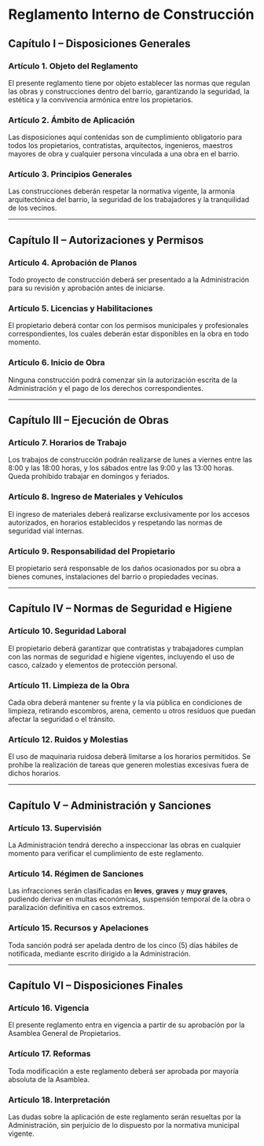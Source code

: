 # Reglamento Interno de Construcción  

## Capítulo I – Disposiciones Generales  

### Artículo 1. Objeto del Reglamento  
El presente reglamento tiene por objeto establecer las normas que regulan las obras y construcciones dentro del barrio, garantizando la seguridad, la estética y la convivencia armónica entre los propietarios.  

### Artículo 2. Ámbito de Aplicación  
Las disposiciones aquí contenidas son de cumplimiento obligatorio para todos los propietarios, contratistas, arquitectos, ingenieros, maestros mayores de obra y cualquier persona vinculada a una obra en el barrio.  

### Artículo 3. Principios Generales  
Las construcciones deberán respetar la normativa vigente, la armonía arquitectónica del barrio, la seguridad de los trabajadores y la tranquilidad de los vecinos.  

---  

## Capítulo II – Autorizaciones y Permisos  

### Artículo 4. Aprobación de Planos  
Todo proyecto de construcción deberá ser presentado a la Administración para su revisión y aprobación antes de iniciarse.  

### Artículo 5. Licencias y Habilitaciones  
El propietario deberá contar con los permisos municipales y profesionales correspondientes, los cuales deberán estar disponibles en la obra en todo momento.  

### Artículo 6. Inicio de Obra  
Ninguna construcción podrá comenzar sin la autorización escrita de la Administración y el pago de los derechos correspondientes.  

---  

## Capítulo III – Ejecución de Obras  

### Artículo 7. Horarios de Trabajo  
Los trabajos de construcción podrán realizarse de lunes a viernes entre las 8:00 y las 18:00 horas, y los sábados entre las 9:00 y las 13:00 horas. Queda prohibido trabajar en domingos y feriados.  

### Artículo 8. Ingreso de Materiales y Vehículos  
El ingreso de materiales deberá realizarse exclusivamente por los accesos autorizados, en horarios establecidos y respetando las normas de seguridad vial internas.  

### Artículo 9. Responsabilidad del Propietario  
El propietario será responsable de los daños ocasionados por su obra a bienes comunes, instalaciones del barrio o propiedades vecinas.  

---  

## Capítulo IV – Normas de Seguridad e Higiene  

### Artículo 10. Seguridad Laboral  
El propietario deberá garantizar que contratistas y trabajadores cumplan con las normas de seguridad e higiene vigentes, incluyendo el uso de casco, calzado y elementos de protección personal.  

### Artículo 11. Limpieza de la Obra  
Cada obra deberá mantener su frente y la vía pública en condiciones de limpieza, retirando escombros, arena, cemento u otros residuos que puedan afectar la seguridad o el tránsito.  

### Artículo 12. Ruidos y Molestias  
El uso de maquinaria ruidosa deberá limitarse a los horarios permitidos. Se prohíbe la realización de tareas que generen molestias excesivas fuera de dichos horarios.  

---  

## Capítulo V – Administración y Sanciones  

### Artículo 13. Supervisión  
La Administración tendrá derecho a inspeccionar las obras en cualquier momento para verificar el cumplimiento de este reglamento.  

### Artículo 14. Régimen de Sanciones  
Las infracciones serán clasificadas en **leves**, **graves** y **muy graves**, pudiendo derivar en multas económicas, suspensión temporal de la obra o paralización definitiva en casos extremos.  

### Artículo 15. Recursos y Apelaciones  
Toda sanción podrá ser apelada dentro de los cinco (5) días hábiles de notificada, mediante escrito dirigido a la Administración.  

---  

## Capítulo VI – Disposiciones Finales  

### Artículo 16. Vigencia  
El presente reglamento entra en vigencia a partir de su aprobación por la Asamblea General de Propietarios.  

### Artículo 17. Reformas  
Toda modificación a este reglamento deberá ser aprobada por mayoría absoluta de la Asamblea.  

### Artículo 18. Interpretación  
Las dudas sobre la aplicación de este reglamento serán resueltas por la Administración, sin perjuicio de lo dispuesto por la normativa municipal vigente.  
